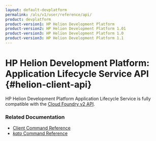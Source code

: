 ```yaml
---
layout: default-devplatform
permalink: /als/v1/user/reference/api/
product: devplatform
product-version1: HP Helion Development Platform
product-version2: HP Helion Development Platform 1.01
product-version3: HP Helion Development Platform 1.0
product-version3: HP Helion Development Platform 1.1
---
```

<!--UNDER REVISION-->

# HP Helion Development Platform: Application Lifecycle Service API {#helion-client-api}

HP Helion Development Platform Application Lifecycle Service is fully compatible with the [Cloud Foundry v2 API](http://docs.cloudfoundry.org/services/api-v2.0.html).

### Related Documentation

* [Client Command Reference](/als/v1/user/reference/client-ref/)
* [*kato* Command Reference](/als/v1/admin/reference/kato-ref/)

